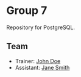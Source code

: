 # Group 7

Repository for PostgreSQL.

## Team

- Trainer: [John Doe](mailto:john.doe@example.com)
- Assistant: [Jane Smith](mailto:jane.smith@example.com)
